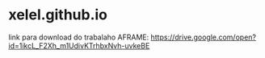 # xelel.github.io
link para download do trabalaho AFRAME: 
  https://drive.google.com/open?id=1ikcL_F2Xh_m1UdivKTrhbxNvh-uvkeBE
